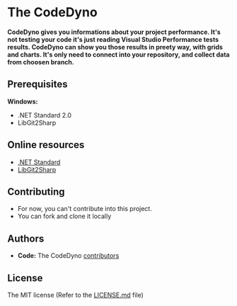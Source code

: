 # The CodeDyno

**CodeDyno gives you informations about your project performance. It's not testing your code it's just reading Visual Studio Performance tests results. CodeDyno can show you those results in preety way, with grids and charts. It's only need to connect into your repository, and collect data from choosen branch.**

[CodeDyno]: https://github.com/programistadoswiadczony/CodeDyno

## Prerequisites

  **Windows:**
  - .NET Standard 2.0
  - LibGit2Sharp

## Online resources

  - [.NET Standard][dotnetstandard]
  - [LibGit2Sharp][LibGit2Sharp]

  [dotnetstandard]: https://github.com/dotnet/standard
  [LibGit2Sharp]: http://libgit2.github.com/

## Contributing
  - For now, you can't contribute into this project.
  - You can fork and clone it locally

## Authors
  - **Code:** The CodeDyno [contributors]

  [contributors]: https://github.com/programistadoswiadczony/CodeDyno/graphs/contributors

## License

The MIT license (Refer to the [LICENSE.md][license] file)

  [license]: https://github.com/programistadoswiadczony/CodeDyno/blob/master/LICENSE
